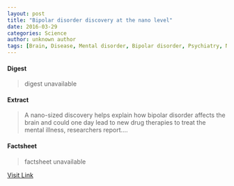 ```yaml
---
layout: post
title: "Bipolar disorder discovery at the nano level"
date: 2016-03-29
categories: Science
author: unknown author
tags: [Brain, Disease, Mental disorder, Bipolar disorder, Psychiatry, Neuroscience, Biology, Medicine, Health, Nervous system, Behavioural sciences, Psychology]
---
```



#### Digest
>digest unavailable

#### Extract
>A nano-sized discovery helps explain how bipolar disorder affects the brain and could one day lead to new drug therapies to treat the mental illness, researchers report....

#### Factsheet
>factsheet unavailable

[Visit Link](http://feeds.sciencedaily.com/~r/sciencedaily/~3/5p5LnbK5Jw8/141022154705.htm)



